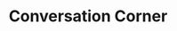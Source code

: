 ---
pid: CH811
title: Conversation Corner
location_transcription: South Philly, Fitzwater+3rd
zipcode: '11106'
outside_phl: 'Queens NY '
neighborhood: 
age: '27'
age_range: 20-29
instagram: 
image_file_name: CH_811.jpg
proposal_transcription: |-
  with exhibits from college students to spark conversation
  park, bringing 2 sides together
  different but together in harmoney
  [Donkey]/[Elephant]
  Tables
topic: Politics,Unity
topic_summary: 0, 0
type: Space,Park
keywords_other: conversation, political, discourse
credit: Austin Leathers
image_labels: 
twitter: 
facebook: 
permalink: "/monuments/ch811/"
layout: item-page
---